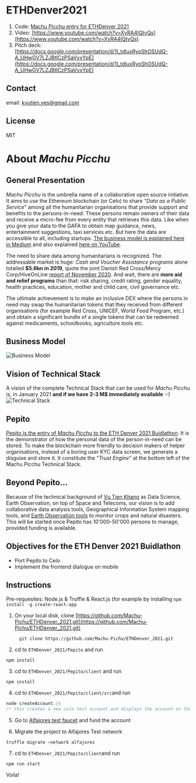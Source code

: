 # ETHDenver2021
1. Code: [Machu Picchu entry for ETHDenver 2021](https://github.com/Machu-Pichu/ETHDenver_2021/tree/main/Pepito)
2. Video: [https://www.youtube.com/watch?v=XyRA4lQtvQs](https://www.youtube.com/watch?v=XyRA4lQtvQs)
3. Pitch deck: [https://docs.google.com/presentation/d/1I_tdluxRyoShOSUdQ-A_UHwGV7LZJBtlCzPSaVvxYpE](https://docs.google.com/presentation/d/1I_tdluxRyoShOSUdQ-A_UHwGV7LZJBtlCzPSaVvxYpE)

## Contact
email: kvutien.yes@gmail.com

## License
MIT
# About _Machu Picchu_
## General Presentation
_Machu Picchu_ is the umbrella name of a collaborative open source initiative. It aims to use the Ethereum blockchain (or Celo) to share “_Data as a Public Service_” among all the humanitarian organisations that provide support and benefits to the persons-in-need. These persons remain owners of their data and receive a micro-fee from every entity that retrieves this data. Like when you give your data to the GAFA to obtain map guidance, news, entertainment suggestions, taxi services etc. But here the data are accessible to all, including startups. [The business model is explained here in Medium](https://kvutien-yes.medium.com/machu-picchu-how-the-blockchain-can-help-persons-in-need-8396820d13d1) and also explained [here on YouTube](https://youtu.be/9fWTD8gf-Us).

The need to share data among humanitarians is recognized. The addressable market is huge: _Cash and Voucher Assistance programs_ alone totalled **$5.6bn in 2019**, quote the joint Danish Red Cross/Mercy Corp/HiveOnLine [report of November 2020](https://www.hivenetwork.online/blockchain-for-good/). And wait, there are **more aid  and relief programs** than that: risk sharing, credit rating, gender equality, health practices, education, mother and child care, civil governance etc.

The ultimate achievement is to make an inclusive DEX where the persons in need may swap the humanitarian tokens that they received from different organisations (for example Red Cross, UNICEF, World Food Program, etc.) and obtain a significant bundle of a single tokens that can be redeemed against medicaments, schoolbooks, agriculture tools etc.

## Business Model
![Business Model](https://github.com/Machu-Pichu/ETHDenver2021/blob/main/20210206%20Machu%20Picchu%20Business%20Model.png)

## Vision of Technical Stack
A vision of the complete Technical Stack that can be used for _Machu Picchu_ is, in January 2021 **and if we have 2-3 M$ immediately available** :-)
![Technical Stack](https://github.com/Machu-Pichu/ETHDenver2021/blob/main/20210206%20Machu%20Picchu%20Tech%20Stack.png)

## Pepito
[Pepito is the entry of _Machu Picchu_ to the ETH Denver 2021 Buidlathon](https://github.com/Machu-Pichu/ETHDenver_2021/tree/main/Pepito). It is the demonstrator of how the personal data of the person-in-need can be stored. To make the blockchain more friendly to decision makers of helper organisations, instead of a boring user KYC data screen, we generate a disguise and store it. It constitute the "*Trust Engine*" at the bottom left of the Machu Picchu Technical Stack.

## Beyond Pepito…
Because of the technical background of [Vu Tien Khang](https://www.linkedin.com/in/kvutien/) as Data Science, Earth Observation, on top of Space and Telecoms, our vision is to add collaborative data analysis tools, Geographical Information System mapping tools, and [Earth Observation tools](https://ibisa.users.earthengine.app/view/mcgyver3) to monitor crops and natural disasters. This will be started once Pepito has 10'000-50'000 persons to manage, provided funding is available.

## Objectives for the ETH Denver 2021 Buidlathon
* Port Pepito to Celo
* Implement the frontend dialogue on mobile

## Instructions

Pre-requesites: Node.js & Truffle & React.js (for example by installing `npm install -g create-react-app`

1. On your local disk, clone [https://github.com/Machu-Pichu/ETHDenver_2021.git](https://github.com/Machu-Pichu/ETHDenver_2021.git)

```
     git clone https://github.com/Machu-Pichu/ETHDenver_2021.git
```

2. cd to `ETHDenver_2021/Pepito` and run

```npm install```

3. cd to `ETHDenver_2021/Pepito/client` and run

```npm install```

4. cd  to `ETHDenver_2021/Pepito/client/src`and run

```javascript
node createAccount.js
/* this creates a new celo test account and displays the account on the console. Copy the account. */
```

5. Go to [Alfajores test faucet](https://celo.org/developers/faucet) and fund the account

6. Migrate the project to Alfajores Test network

```truffle migrate —network alfajores```

7. cd to `ETHDenver_2021/Pepito/client`and run

```npm run start```

Voila!
